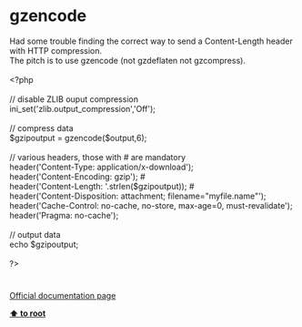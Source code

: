# gzencode




<div class="phpcode"><span class="html">
Had some trouble finding the correct way to send a Content-Length header with HTTP compression.<br>The pitch is to use gzencode (not gzdeflaten not gzcompress).<br><br><span class="default">&lt;?php<br><br></span><span class="comment">// disable ZLIB ouput compression<br></span><span class="default">ini_set</span><span class="keyword">(</span><span class="string">&apos;zlib.output_compression&apos;</span><span class="keyword">,</span><span class="string">&apos;Off&apos;</span><span class="keyword">);<br><br></span><span class="comment">// compress data<br></span><span class="default">$gzipoutput </span><span class="keyword">= </span><span class="default">gzencode</span><span class="keyword">(</span><span class="default">$output</span><span class="keyword">,</span><span class="default">6</span><span class="keyword">);<br><br></span><span class="comment">// various headers, those with # are mandatory<br></span><span class="default">header</span><span class="keyword">(</span><span class="string">&apos;Content-Type: application/x-download&apos;</span><span class="keyword">);<br></span><span class="default">header</span><span class="keyword">(</span><span class="string">&apos;Content-Encoding: gzip&apos;</span><span class="keyword">); </span><span class="comment">#<br></span><span class="default">header</span><span class="keyword">(</span><span class="string">&apos;Content-Length: &apos;</span><span class="keyword">.</span><span class="default">strlen</span><span class="keyword">(</span><span class="default">$gzipoutput</span><span class="keyword">)); </span><span class="comment">#<br></span><span class="default">header</span><span class="keyword">(</span><span class="string">&apos;Content-Disposition: attachment; filename=&quot;myfile.name&quot;&apos;</span><span class="keyword">);<br></span><span class="default">header</span><span class="keyword">(</span><span class="string">&apos;Cache-Control: no-cache, no-store, max-age=0, must-revalidate&apos;</span><span class="keyword">);<br></span><span class="default">header</span><span class="keyword">(</span><span class="string">&apos;Pragma: no-cache&apos;</span><span class="keyword">);<br><br></span><span class="comment">// output data<br></span><span class="keyword">echo </span><span class="default">$gzipoutput</span><span class="keyword">;<br><br></span><span class="default">?&gt;</span>
</span>
</div>
  

#

[Official documentation page](https://www.php.net/manual/en/function.gzencode.php)

**[⬆ to root](/)**